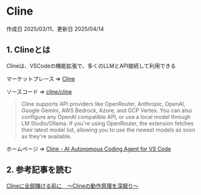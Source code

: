 # Cline

作成日 2025/03/11、更新日 2025/04/14

## 1. Clineとは

Clineは、VSCodeの機能拡張で、多くのLLMとAPI接続して利用できる

マーケットプレース => [Cline](https://marketplace.visualstudio.com/items?itemName=saoudrizwan.claude-dev)

ソースコード => [cline/cline](https://github.com/cline/cline)

> Cline supports API providers like OpenRouter, Anthropic, OpenAI, Google Gemini, AWS Bedrock, Azure, and GCP Vertex. You can also configure any OpenAI compatible API, or use a local model through LM Studio/Ollama. If you're using OpenRouter, the extension fetches their latest model list, allowing you to use the newest models as soon as they're available.

ホームページ => [Cline - AI Autonomous Coding Agent for VS Code](https://cline.bot/)

## 2. 参考記事を読む

[Clineに全部賭ける前に　〜Clineの動作原理を深掘り〜](https://zenn.dev/codeciao/articles/6d0a83e234a34a)
